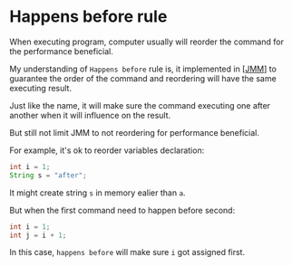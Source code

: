 # Happens before rule

When executing program, computer usually will reorder the command for the performance beneficial.

My understanding of `Happens before` rule is, it implemented in [[JMM]] to guarantee the order of the command and reordering will have the same executing result.

Just like the name, it will make sure the command executing one after another when it will influence on the result.

But still not limit JMM to not reordering for performance beneficial.

For example, it's ok to reorder variables declaration:

```java
int i = 1;
String s = "after";
```

It might create string `s` in memory ealier than `a`.

But when the first command need to happen before second:

```java
int i = 1;
int j = i + 1;
```

In this case, `happens before` will make sure `i` got assigned first.

[//begin]: # "Autogenerated link references for markdown compatibility"
[jmm]: JMM "Java memory model"
[//end]: # "Autogenerated link references"
